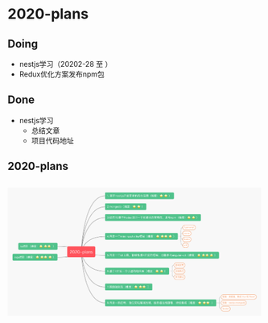 # 2020-plans

## Doing
- nestjs学习（20202-28 至 ）
- Redux优化方案发布npm包

## Done
- nestjs学习
  - 总结文章
  - 项目代码地址 

## 2020-plans

## ![2020-plansTarget](./2020-plans.png)


